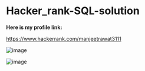 # Hacker_rank-SQL-solution

 **Here is my profile link:**

https://www.hackerrank.com/manjeetrawat3111

![image](https://user-images.githubusercontent.com/90106232/190919388-4ada3256-7f54-4002-815b-4ebf010b3181.png)




![image](https://user-images.githubusercontent.com/90106232/190871352-7a6fa90a-ce59-4e80-b385-12bdca7a4b66.png)
